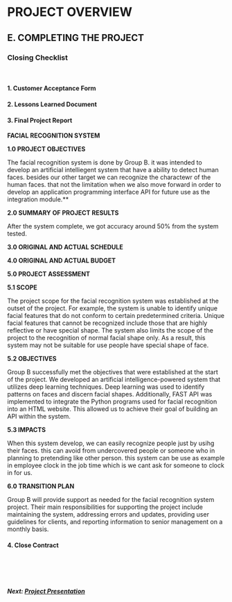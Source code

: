 # PROJECT OVERVIEW

## E. COMPLETING THE PROJECT
### Closing Checklist
<br>

#### 1. Customer Acceptance Form


#### 2. Lessons Learned Document

#### 3. Final Project Report
**FACIAL RECOGNITION SYSTEM**

**1.0 PROJECT OBJECTIVES**

The facial recognition system is done by Group B. it was intended to develop an artificial intelliegent system that have a ability to detect human faces. besides our other target we can recognize the charactewr of the human faces. that not the limitation when we also move forward in order to develop an application programming interface API for future use as the integration module.**

**2.0 SUMMARY OF PROJECT RESULTS**

After the system complete, we got accuracy around 50% from the system tested. 

**3.0 ORIGINAL AND ACTUAL SCHEDULE**

**4.0 ORIGINAL AND ACTUAL BUDGET**

**5.0 PROJECT ASSESSMENT**

**5.1 SCOPE**

The project scope for the facial recognition system was established at the outset of the project. For example, the system is unable to identify unique facial features that do not conform to certain predetermined criteria. Unique facial features that cannot be recognized include those that are highly reflective or have special shape. The system also limits the scope of the project to the recognition of normal facial shape only. As a result, this system may not be suitable for use people have special shape of face.

**5.2 OBJECTIVES**

Group B successfully met the objectives that were established at the start of the project. We developed an artificial intelligence-powered system that utilizes deep learning techniques. Deep learning was used to identify patterns on faces and discern facial shapes. Additionally, FAST API was implemented to integrate the Python programs used for facial recognition into an HTML website. This allowed us to achieve their goal of building an API within the system.

**5.3 IMPACTS**

When this system develop, we can easily recognize people just by usihg their faces. this can avoid from undercovered people or someone who in planning to pretending like other person. this system can be use as example in employee clock in the job time which is we cant ask for someone to clock in for us.

**6.0 TRANSITION PLAN**

Group B will provide support as needed for the facial recognition system project. Their main responsibilities for supporting the project include maintaining the system, addressing errors and updates, providing user guidelines for clients, and reporting information to senior management on a monthly basis.

#### 4. Close Contract

<br><br><br>
##### Next: [Project Presentation](F-PROJECT_PRESENTATION.md)

